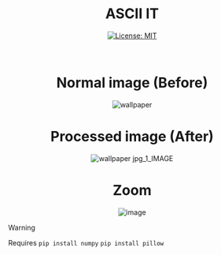 <div align="center">
  
# ASCII IT
[![License: MIT](https://img.shields.io/badge/License-MIT-yellow.svg)](https://opensource.org/licenses/MIT)

<br>

# Normal image (Before)
![wallpaper](https://github.com/user-attachments/assets/658a14f2-feb5-44cc-b6ae-44287e3e23b5)
# Processed image (After)
![wallpaper jpg_1_IMAGE](https://github.com/user-attachments/assets/fffe4a4e-fb58-49e2-8061-33d2e9299831)
# Zoom
![image](https://github.com/user-attachments/assets/ab78f9c6-6e75-40a0-9692-ca3a29b869d0)

</div>

> [!WARNING]  
> Requires `pip install numpy` `pip install pillow`
